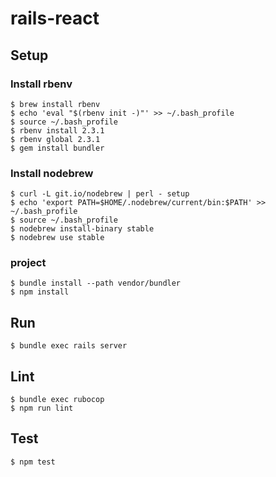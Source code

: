 rails-react
===

## Setup
### Install rbenv
```
$ brew install rbenv
$ echo 'eval "$(rbenv init -)"' >> ~/.bash_profile
$ source ~/.bash_profile
$ rbenv install 2.3.1
$ rbenv global 2.3.1
$ gem install bundler
```

### Install nodebrew
```
$ curl -L git.io/nodebrew | perl - setup
$ echo 'export PATH=$HOME/.nodebrew/current/bin:$PATH' >> ~/.bash_profile
$ source ~/.bash_profile
$ nodebrew install-binary stable
$ nodebrew use stable
```

### project
```
$ bundle install --path vendor/bundler
$ npm install
```

## Run
```
$ bundle exec rails server
```

## Lint
```
$ bundle exec rubocop
$ npm run lint
```

## Test
```
$ npm test
```